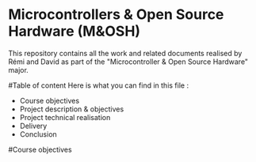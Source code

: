 # Microcontrollers & Open Source Hardware (M&OSH)
This repository contains all the work and related documents realised by Rémi and David as part of the "Microcontroller & Open Source Hardware" major.  

#Table of content
Here is what you can find in this file :
* Course objectives
* Project description & objectives
* Project technical realisation
* Delivery
* Conclusion

#Course objectives

